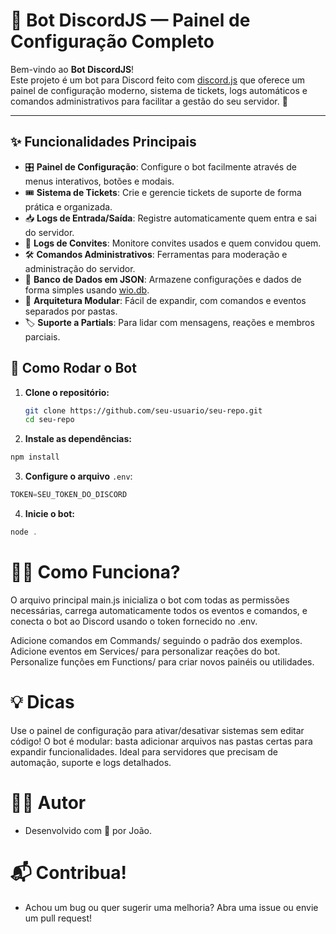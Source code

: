 # 🤖 Bot DiscordJS — Painel de Configuração Completo

Bem-vindo ao **Bot DiscordJS**!  
Este projeto é um bot para Discord feito com [discord.js](https://discord.js.org/) que oferece um painel de configuração moderno, sistema de tickets, logs automáticos e comandos administrativos para facilitar a gestão do seu servidor. 🚀

---

## ✨ Funcionalidades Principais

- 🎛️ **Painel de Configuração**: Configure o bot facilmente através de menus interativos, botões e modais.
- 🎟️ **Sistema de Tickets**: Crie e gerencie tickets de suporte de forma prática e organizada.
- 📥 **Logs de Entrada/Saída**: Registre automaticamente quem entra e sai do servidor.
- 📝 **Logs de Convites**: Monitore convites usados e quem convidou quem.
- 🛠️ **Comandos Administrativos**: Ferramentas para moderação e administração do servidor.
- 💾 **Banco de Dados em JSON**: Armazene configurações e dados de forma simples usando [wio.db](https://www.npmjs.com/package/wio.db).
- 🧩 **Arquitetura Modular**: Fácil de expandir, com comandos e eventos separados por pastas.
- 🏷️ **Suporte a Partials**: Para lidar com mensagens, reações e membros parciais.


## 🚀 Como Rodar o Bot

1. **Clone o repositório:**
   ```sh
   git clone https://github.com/seu-usuario/seu-repo.git
   cd seu-repo
   ```

2. **Instale as dependências:**
```js
npm install
```
3. **Configure o arquivo** ```.env```:
```js
TOKEN=SEU_TOKEN_DO_DISCORD
```
4. **Inicie o bot:**
```js
node .
```

# 🧑‍💻 Como Funciona?
O arquivo principal main.js inicializa o bot com todas as permissões necessárias, carrega automaticamente todos os eventos e comandos, e conecta o bot ao Discord usando o token fornecido no .env.

Adicione comandos em Commands/ seguindo o padrão dos exemplos.
Adicione eventos em Services/ para personalizar reações do bot.
Personalize funções em Functions/ para criar novos painéis ou utilidades.
# 💡 Dicas
Use o painel de configuração para ativar/desativar sistemas sem editar código!
O bot é modular: basta adicionar arquivos nas pastas certas para expandir funcionalidades.
Ideal para servidores que precisam de automação, suporte e logs detalhados.
# 👨‍💻 Autor
- Desenvolvido com 💙 por João.

# 📬 Contribua!
- Achou um bug ou quer sugerir uma melhoria? Abra uma issue ou envie um pull request!